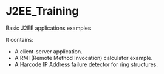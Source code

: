 # J2EE_Training
Basic J2EE applications examples

It contains:
- A client-server application.
- A RMI (Remote Method Invocation) calculator example.
- A Harcode IP Address failure detector for ring structures.
